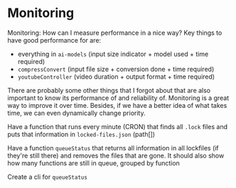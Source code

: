 # Monitoring

Monitoring: How can I measure performance in a nice way? Key things to have good performance for are:

- everything in `ai-models` (input size indicator + model used + time required)
- `compressConvert` (input file size + conversion done + time required)
- `youtubeController` (video duration + output format + time required)

There are probably some other things that I forgot about that are also important to know its performance of and reliability of. Monitoring is a great way to improve it over time. Besides, if we have a better idea of what takes time, we can even dynamically change priority.

Have a function that runs every minute (CRON) that finds all `.lock` files and puts that information in `locked-files.json` (path[])

Have a function `queueStatus` that returns all information in all lockfiles (if they're still there) and removes the files that are gone. It should also show how many functions are still in queue, grouped by function

Create a cli for `queueStatus`
